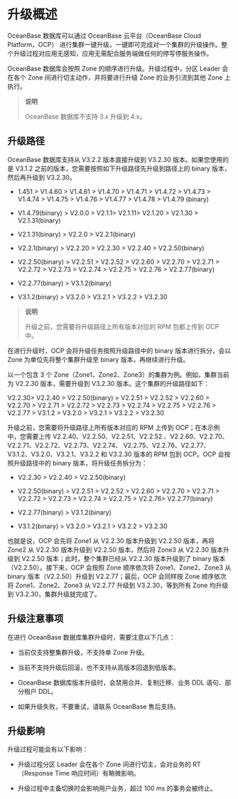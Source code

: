 # 升级概述

OceanBase 数据库可以通过 OceanBase 云平台（OceanBase Cloud Platform，OCP） 进行集群一键升级，一键即可完成对一个集群的升级操作。整个升级过程对应用无感知，应用无需配合服务端做任何的停写停服务操作。

OceanBase 数据库会按照 Zone 的顺序进行升级。升级过程中，分区 Leader 会在各个 Zone 间进行切主动作，并将要进行升级 Zone 的业务引流到其他 Zone 上执行。

> **说明**
>
> OceanBase 数据库不支持 3.x 升级到 4.x。

## 升级路径

OceanBase 数据库支持从 V3.2.2 版本直接升级到 V3.2.30 版本。如果您使用的是 V3.1.2 之前的版本，您需要按照如下升级路径先升级到路径上的 binary 版本，然后再升级到 V3.2.30。

* 1.451 \> V1.4.60 \> V1.4.61 \> V1.4.70 \> V1.4.71 \> V1.4.72 \> V1.4.73 \> V1.4.74 \> V1.4.75 \> V1.4.76 \> V1.4.77 \> V1.4.78 \> V1.4.79 (binary)

* V1.4.79(binary) \> V2.0.0 \> V2.1.1\> V2.1.11\> V2.1.20 \> V2.1.30 \> V2.1.31(binary)

* V2.1.31(binary) \> V2.2.0 \> V2.2.1(binary)

* V2.2.1(binary) \> V2.2.20 \> V2.2.30 \> V2.2.40 \> V2.2.50(binary)

* V2.2.50(binary) \> V2.2.51 \> V2.2.52 \> V2.2.60 \> V2.2.70 \> V2.2.71 \> V2.2.72 \> V2.2.73 \> V2.2.74 \> V2.2.75 \> V2.2.76 \> V2.2.77(binary)

* V2.2.77(binary) \> V3.1.2(binary)

* V3.1.2(binary) \> V3.2.0 \> V3.2.1 \> V3.2.2 \> V3.2.30

> **说明**
>
> 升级之前，您需要将升级路径上所有版本对应的 RPM 包都上传到 OCP 中。

在进行升级时，OCP 会将升级任务按照升级路径中的 binary 版本进行拆分，会以 Zone 为单位先将整个集群升级至 binary 版本，再继续进行升级。

以一个包含 3 个 Zone（Zone1、Zone2、Zone3）的集群为例。例如，集群当前为 V2.2.30 版本，需要升级到 V3.2.30 版本。这个集群的升级路径如下：

V2.2.30\> V2.2.40 \> V2.2.50(binary) \> V2.2.51 \> V2.2.52 \> V2.2.60 \> V2.2.70 \> V2.2.71 \> V2.2.72 \> V2.2.73 \> V2.2.74 \> V2.2.75 \> V2.2.76 \> V2.2.77 \> V3.1.2 \> V3.2.0 \> V3.2.1 \> V3.2.2 \> V3.2.30

升级之前，您需要将升级路径上所有版本对应的 RPM 上传到 OCP；在本示例中，您需要上传 V2.2.40、V2.2.50、V2.2.51、V2.2.52 、V2.2.60、V2.2.70、V2.2.71、V2.2.72、V2.2.73、V2.2.74、 V2.2.75、V2.2.76、V2.2.77、V3.1.2、V3.2.0、V3.2.1、V3.2.2 和 V3.2.30 版本的 RPM 包到 OCP。OCP 会按照升级路径中的 binary 版本，将升级任务拆分为：

* V2.2.30 \> V2.2.40 \> V2.2.50(binary)

* V2.2.50(binary) \> V2.2.51 \> V2.2.52 \> V2.2.60 \> V2.2.70 \> V2.2.71 \> V2.2.72 \> V2.2.73 \> V2.2.74 \> V2.2.75 \> V2.2.76\> V2.2.77(binary)

* V2.2.77(binary) \> V3.1.2(binary)

* V3.1.2(binary) \> V3.2.0 \> V3.2.1 \> V3.2.2 \> V3.2.30

也就是说，OCP 会先将 Zone1 从 V2.2.30 版本升级到 V2.2.50 版本，再将 Zone2 从 V2.2.30 版本升级到 V2.2.50 版本，然后将 Zone3 从 V2.2.30 版本升级到 V2.2.50 版本；此时，整个集群已经从 V2.2.30 版本升级到了 binary 版本（V2.2.50）。接下来，OCP 会按照 Zone 顺序依次将 Zone1、Zone2、Zone3 从 binary 版本（V2.2.50）升级到 V2.2.77；最后，OCP 会同样按 Zone 顺序依次将 Zone1、Zone2、Zone3 从 V2.2.77 升级到 V3.2.30，等到所有 Zone 均升级到 V3.2.30，集群升级就完成了。

## 升级注意事项

在进行 OceanBase 数据库集群升级时，需要注意以下几点：

* 当前仅支持整集群升级，不支持单 Zone 升级。

* 当前不支持升级后回滚，也不支持从高版本回退到低版本。

* OceanBase 数据库版本升级时，会禁用合并、复制迁移、业务 DDL 语句、部分租户 DDL。

* 如果升级失败，不要重试，请联系 OceanBase 售后支持。

## 升级影响

升级过程可能会有以下影响：

* 升级过程分区 Leader 会在各个 Zone 间进行切主，会对业务的 RT（Response Time 响应时间）有略微影响。

* 升级过程中主备切换时会影响用户业务，超过 100 ms 的事务会被终止。
